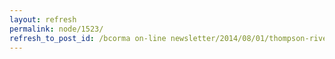 ```yaml
---
layout: refresh
permalink: node/1523/
refresh_to_post_id: /bcorma on-line newsletter/2014/08/01/thompson-rivers-orv-strategy-survey
---
```

